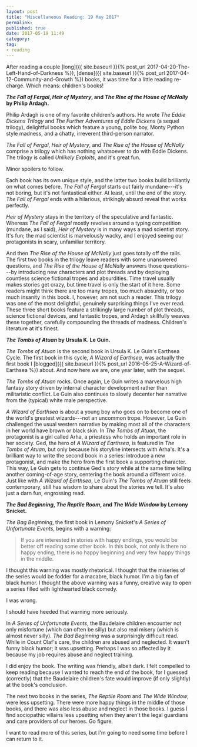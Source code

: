 ```yaml
---
layout: post
title: "Miscellaneous Reading: 19 May 2017"
permalink: 
published: true
date: 2017-05-19 11:49
category: 
tag: 
- reading
---
```


After reading a couple [long]({{ site.baseurl }}{% post_url 2017-04-20-The-Left-Hand-of-Darkness %}), [dense]({{ site.baseurl }}{% post_url 2017-04-12-Community-and-Growth %}) books, it was time for a little reading re-charge. Which means: children's books!

***The Fall of Fergal*, *Heir of Mystery*, and *The Rise of the House of McNally* by Philip Ardagh.**

Philip Ardagh is one of my favorite children's authors. He wrote *The Eddie Dickens Trilogy* and *The Further Adventures of Eddie Dickens* (a sequel trilogy), delightful books which feature a young, polite boy, Monty Python style madness, and a chatty, irreverent third-person narrator.

*The Fall of Fergal*, *Heir of Mystery*, and *The Rise of the House of McNally* comprise a trilogy which has nothing whatsoever to do with Eddie Dickens. The trilogy is called *Unlikely Exploits*, and it's great fun.

Minor spoilers to follow.

Each book has its own unique style, and the latter two books build brilliantly on what comes before. *The Fall of Fergal* starts out fairly mundane---it's not boring, but it's not fantastical either. At least, until the end of the story. *The Fall of Fergal* ends with a hilarious, strikingly absurd reveal that works perfectly.

*Heir of Mystery* stays in the territory of the speculative and fantastic. Whereas *The Fall of Fergal* mostly revolves around a typing competition (mundane, as I said), *Heir of Mystery* is in many ways a mad scientist story. It's fun; the mad scientist is marvelously wacky, and I enjoyed seeing our protagonists in scary, unfamiliar territory.

And then *The Rise of the House of McNally* just goes totally off the rails. The first two books in the trilogy leave readers with some unanswered questions, and *The Rise of the House of McNally* answers those questions---by introducing new characters and plot threads and by deploying countless science fictional tropes and absurdities. Time travel usually makes stories get crazy, but time travel is only the start of it here. Some readers might think there are too many tropes, too much absurdity, or too much insanity in this book. I, however, am not such a reader. This trilogy was one of the most delightful, genuinely surprising things I've ever read. These three short books feature a strikingly large number of plot threads, science fictional devices, and fantastic tropes, and Ardagh skillfully weaves these together, carefully compounding the threads of madness. Children's literature at it's finest.

***The Tombs of Atuan* by Ursula K. Le Guin.**

*The Tombs of Atuan* is the second book in Ursula K. Le Guin's Earthsea Cycle. The first book in this cycle, *A Wizard of Earthsea*, was actually the first book I [blogged]({{ site.baseurl }}{% post_url 2016-05-25-A-Wizard-of-Earthsea %}) about. And now here we are, one year later, with the sequel.

*The Tombs of Atuan* rocks. Once again, Le Guin writes a marvelous high fantasy story driven by internal character development rather than militaristic conflict. Le Guin also continues to slowly decenter her narrative from the (typical) white male perspective.

*A Wizard of Earthsea* is about a young boy who goes on to become one of the world's greatest wizards---not an uncommon trope. However, Le Guin challenged the usual western narrative by making most all of the characters in her world have brown or black skin. In *The Tombs of Atuan*, the protagonist is a girl called Arha, a priestess who holds an important role in her society. Ged, the hero of *A Wizard of Earthsea*, is featured in *The Tombs of Atuan*, but only because his storyline intersects with Arha's. It's a brilliant way to write the second book in a series: introduce a new protagonist, and make the hero from the first book a supporting character. This way, Le Guin gets to continue Ged's story while at the same time telling another coming-of-age story, centering the book around a different voice. Just like with *A Wizard of Earthsea*, Le Guin's *The Tombs of Atuan* still feels contemporary, still has wisdom to share about the stories we tell. It's also just a darn fun, engrossing read.

***The Bad Beginning*, *The Reptile Room*, and *The Wide Window* by Lemony Snicket.**

*The Bag Beginning*, the first book in Lemony Snicket's *A Series of Unfortunate Events*, begins with a warning:

> If you are interested in stories with happy endings, you would be better off reading some other book. In this book, not only is there no happy ending, there is no happy beginning and very few happy things in the middle.

I thought this warning was mostly rhetorical. I thought that the miseries of the series would be fodder for a macabre, black humor. I'm a big fan of black humor. I thought the above warning was a funny, creative way to open a series filled with lighthearted black comedy.

I was wrong.

I should have heeded that warning more seriously.

In *A Series of Unfortunate Events*, the Baudelaire children encounter not only misfortune (which can often be silly) but also real misery (which is almost never silly). *The Bad Beginning* was a surprisingly difficult read. While in Count Olaf's care, the children are abused and neglected. It wasn't funny black humor; it was upsetting. Perhaps I was so affected by it because my job requires abuse and neglect training.

I did enjoy the book. The writing was friendly, albeit dark. I felt compelled to keep reading because I wanted to reach the end of the book, for I guessed (correctly) that the Baudelaire children's fate would improve (if only slightly) at the book's conclusion.

The next two books in the series, *The Reptile Room* and *The Wide Window*, were less upsetting. There were more happy things in the middle of those books, and there was also less abuse and neglect in those books. I guess I find sociopathic villains less upsetting when they aren't the legal guardians and care providers of our heroes. Go figure.

I want to read more of this series, but I'm going to need some time before I can return to it.

